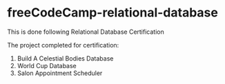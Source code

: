 # freeCodeCamp-relational-database

This is done following Relational Database Certification

The project completed for certification:
1. Build A Celestial Bodies Database
2. World Cup Database
3. Salon Appointment Scheduler


